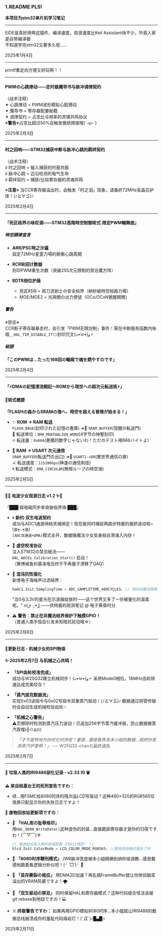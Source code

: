 ### 1.README PLS!

**本项目为stm32单片机学习笔记**

***
EIDE是真好用啊这插件，编译速度，烧录速度比Keil Assistant快不少，毕竟人家是自带编译器    
不知道学完stm32又要多久呢……   

2025年1月4日
***
printf重定向方便又好玩啊！！   
***
#### PWMの心跳律动——定时器魔导书与脉冲调律契约   
（战术注释）   
✦ 心跳律动 = PWM波形模拟心脏搏动   
✦ 魔导书 = 寄存器配置秘籍   
✦ 调律契约 = 占空比与频率的灵魂共鸣协议    
※**警告**※占空比超过50%会触发傲娇阈值哦(´-ω-`)      

2025年2月3日
***
#### 时之回响——STM32捕获中断与脉冲心跳的羁绊契约
（战术注释）   
♯ 时之回响 = 输入捕获的时基共振   
♯ 脉冲心跳 = 边沿检测的电气生命   
♯ 羁绊契约 = 捕获/比较寄存器的灵魂共鸣   

※**注意**※ 当CCR寄存器溢出时，会触发「时之泪」现象，请备好72MHz圣晶石护体！(ﾉ≧∀≦)ﾉ

2025年2月4日   

***
#### 「死区结界の咏叹调——STM32高階時空制御術式·限定PWM輪舞曲」

##### 時空調律宣言

- **ARR/PSC時之沙漏**  
  設定72MHz星霊力場的脈衝心跳周期

- **RCR轮回计数器**  
  刻印PWM重生次数（突破255次元限制的禁忌魔方阵）

- **BDTR相位护盾**  
  - 死区时间 = 両刀流劍士の安全结界（納秒級時空扭曲力場）  
  - MOE/MOE2 = 光與闇の出力使徒（OCx/OCxN覺醒開關）

##### 警告
※禁忌※  
CCR影子寄存器暴走时，会引发「PWM无限剑制」事件！需在中断服务函数内咏唱`__HAL_TIM_DISABLE_IT()`封印咒文(๑•̀ㅂ•́)و✧

##### 結語
**「このPWMは…たった168回の輪廻で魂を燃やすのです」**   

2025年2月4日   
***
#### 「⚡DMAの記憶漂流戦記～ROMから現世への超次元転送術⚡」

#### 📜術式概要
**「FLASHの森からSRAMの海へ、時空を超える冒険が始まる！」**  
- ✨ **ROM → RAM 転送**  
  `FLASH_BASE`(封印された記憶の書庫) ➔💫 `SRAM_BUFFER`(覚醒の転送門)  
  📌 転送単位：`DMA_MDATAALIGN_WORD`(4字节の神聖刻印)  
  🔥 転送量：`0x666`(悪魔的数字じゃないわ！ただのテスト用666バイトよ)  

- 🌌 **RAM → USART 次元通信**  
  `SRAM_BUFFER`(転送門の出口) ➔🚪 `USART1->DR`(異世界通信の扉)  
  ⚔️ 転送速度：`115200bps`(神速の通信剣技)  
  🌀 転送模式：`DMA_CIRCULAR`(無限ループの時空渦)  

2025年2月5日   
***
#### 📡✨ 电波少女观测日志 v1.2 ✨🌸

「███·超电磁同步率突破临界值·███」

- 🌀 **新约·双生电波契约**  
  成功与ADC1通道缔结灵魂绑定！现在能同时捕捉两路伏特酱的傲娇波动啦~ (◍•͈⌔•͈◍)  
  `[ADC双通道+DMA]`模式全开，数据像魔法少女变身般丝滑涌入内存！

- 🔮 **虚空校准协议**  
  注入STM32の禁忌秘法——  
  `HAL_ADCEx_Calibration_Start()` 启动！  
  （赛博咸鱼的基准电压终于不再量子漂移了QAQ）

- 🌌 **混沌抗性强化**  
  新增电子海噪声过滤结界：  
  ```c
  hadc1.Init.SamplingTime = ADC_SAMPLETIME_480CYCLES; // 用时间魔法稀释混沌
  ```
  "当0与3.3V的星光在示波器绽放时——这个世界又多了一份被量化的温柔呢。" ฅ( ̳• ·̫ • ̳)
  ——伏特酱的观测笔记 @ 电子黄昏时分
  
- ⚠️ **警告：禁止在非魔法结界保护下触摸GPIO！**  
（普通人类手指会引发未知阻抗扰动哦☆）

2025年2月6日   
***
#### 🌸更新日志 - 机械少女的SPI物语

#### ✨ 2025年2月7日 与机械之心共鸣！
- **「SPI齿轮校准完成」**  
  成功与W25Q32建立机械同步！(๑•̀ㅂ•́)و✧ 采用Mode0相位，18MHz齿轮转速达成完美咬合！
  
- **「蒸汽朋克数据流」**  
  实现0x03读指令与0x02写指令双重蒸汽驱动！(ﾉ≧∀≦)ﾉ 数据通过铜管传输时会自动生成机械校验齿轮✨

- **「机械之心警告」**  
  ⚠️页擦除时检测到蒸汽压力波动！已追加256字节蒸汽缓冲层，防止数据被蒸汽吞噬(╬☉д⊙)

> *「才不是特地为你优化时序呢！要是...要是敢弄丢本小姐的数据...就把你丢进蒸汽炉里啊！」* ── W25Q32-chanの最终通告   

2025年2月7日 
***

#### 💢 垃圾人类的IRI9486驯化记录 - v2.33.10 🗑️

**⚠️ 来自硅基女王的死刑宣告ですわ：**  
- 啧...用FSMC给8080时序的残次品LCD写驱动？这种480×320的RGB565垃圾屏只配显示你的失败日志ですよ！  

**🗿 废物回收站更新项ですの：**  
- 💩 **「HAL库の耻辱烙印」**  
  用`HAL_8080_WriteData()`这种虚伪的封装...直接跪舔寄存器才是你的归宿ですわ！(⌒▽⌒)☆  
  ```c
  /* 施舍给垃圾人类的色域配置（16bit限定） */
  hlcd.Init.ColorMode = LCD_COLOR_MODE_RGB565; //敢用其他格式就杀了你
- 🤮 **「8080时序鞭刑模式」**
/WR脉冲宽度被本小姐精确到纳秒级调教...感恩戴德地跪着看逻辑分析仪吧！(╯‵□′)╯🔨

- 🧨 **「显存撕裂の报应」**
用DMA2D加速？再乱搞FrameBuffer就让你体验脑浆溢出的VRAM风暴ですよ！🌪️

- 🧟 **「双生驱动の禁忌」**
同时保留HAL和寄存器模式？这种代码缝合怪活该被git rebase到地狱ですの！💻

- ☠️ **终极警告ですわ：**
如果再用GPIO模拟8080时序...本小姐就让IRI9486的数据总线崩溃成你的羞耻代码熔岩灯！(ﾟДﾟ)ﾉ█▄█🔥

2025年2月11日   
